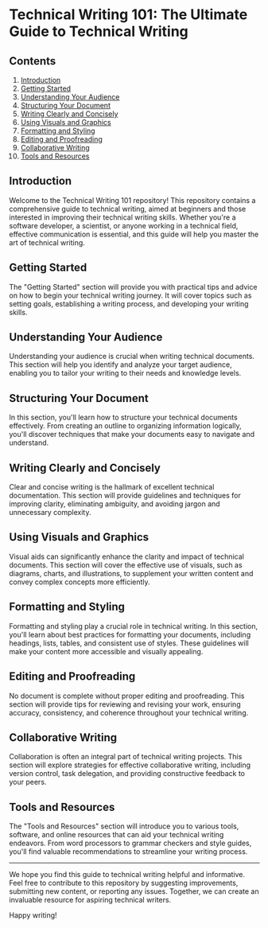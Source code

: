 
<html>

<head>
  <meta charset="UTF-8">
  
</head>

<body>
  <h1>Technical Writing 101: The Ultimate Guide to Technical Writing</h1>

  <h2>Contents</h2>
  <ol>
    <li><a href="#introduction">Introduction</a></li>
    <li><a href="#getting-started">Getting Started</a></li>
    <li><a href="#understanding-your-audience">Understanding Your Audience</a></li>
    <li><a href="#structuring-your-document">Structuring Your Document</a></li>
    <li><a href="#writing-clearly-and-concisely">Writing Clearly and Concisely</a></li>
    <li><a href="#using-visuals-and-graphics">Using Visuals and Graphics</a></li>
    <li><a href="#formatting-and-styling">Formatting and Styling</a></li>
    <li><a href="#editing-and-proofreading">Editing and Proofreading</a></li>
    <li><a href="#collaborative-writing">Collaborative Writing</a></li>
    <li><a href="#tools-and-resources">Tools and Resources</a></li>
  </ol>

  <h2 id="introduction">Introduction</h2>
  <p>
    Welcome to the Technical Writing 101 repository! This repository contains a comprehensive guide to technical writing,
    aimed at beginners and those interested in improving their technical writing skills. Whether you're a software developer,
    a scientist, or anyone working in a technical field, effective communication is essential, and this guide will help you
    master the art of technical writing.
  </p>

  <h2 id="getting-started">Getting Started</h2>
  <p>
    The "Getting Started" section will provide you with practical tips and advice on how to begin your technical writing
    journey. It will cover topics such as setting goals, establishing a writing process, and developing your writing skills.
  </p>

  <h2 id="understanding-your-audience">Understanding Your Audience</h2>
  <p>
    Understanding your audience is crucial when writing technical documents. This section will help you identify and analyze
    your target audience, enabling you to tailor your writing to their needs and knowledge levels.
  </p>

  <h2 id="structuring-your-document">Structuring Your Document</h2>
  <p>
    In this section, you'll learn how to structure your technical documents effectively. From creating an outline to organizing
    information logically, you'll discover techniques that make your documents easy to navigate and understand.
  </p>

  <h2 id="writing-clearly-and-concisely">Writing Clearly and Concisely</h2>
  <p>
    Clear and concise writing is the hallmark of excellent technical documentation. This section will provide guidelines and
    techniques for improving clarity, eliminating ambiguity, and avoiding jargon and unnecessary complexity.
  </p>

  <h2 id="using-visuals-and-graphics">Using Visuals and Graphics</h2>
  <p>
    Visual aids can significantly enhance the clarity and impact of technical documents. This section will cover the effective
    use of visuals, such as diagrams, charts, and illustrations, to supplement your written content and convey complex concepts
    more efficiently.
  </p>

  <h2 id="formatting-and-styling">Formatting and Styling</h2>
  <p>
    Formatting and styling play a crucial role in technical writing. In this section, you'll learn about best practices for
    formatting your documents, including headings, lists, tables, and consistent use of styles. These guidelines will make
    your content more accessible and visually appealing.
  </p>

  <h2 id="editing-and-proofreading">Editing and Proofreading</h2>
  <p>
    No document is complete without proper editing and proofreading. This section will provide tips for reviewing and revising
    your work, ensuring accuracy, consistency, and coherence throughout your technical writing.
  </p>

  <h2 id="collaborative-writing">Collaborative Writing</h2>
  <p>
    Collaboration is often an integral part of technical writing projects. This section will explore strategies for effective
    collaborative writing, including version control, task delegation, and providing constructive feedback to your peers.
  </p>

  <h2 id="tools-and-resources">Tools and Resources</h2>
  <p>
    The "Tools and Resources" section will introduce you to various tools, software, and online resources that can aid your
    technical writing endeavors. From word processors to grammar checkers and style guides, you'll find valuable recommendations
    to streamline your writing process.
  </p>

  <hr>

  <p>
    We hope you find this guide to technical writing helpful and informative. Feel free to contribute to this repository by
    suggesting improvements, submitting new content, or reporting any issues. Together, we can create an invaluable resource
    for aspiring technical writers.
  </p>

  <p>
    Happy writing!
  </p>
</body>

</html>
